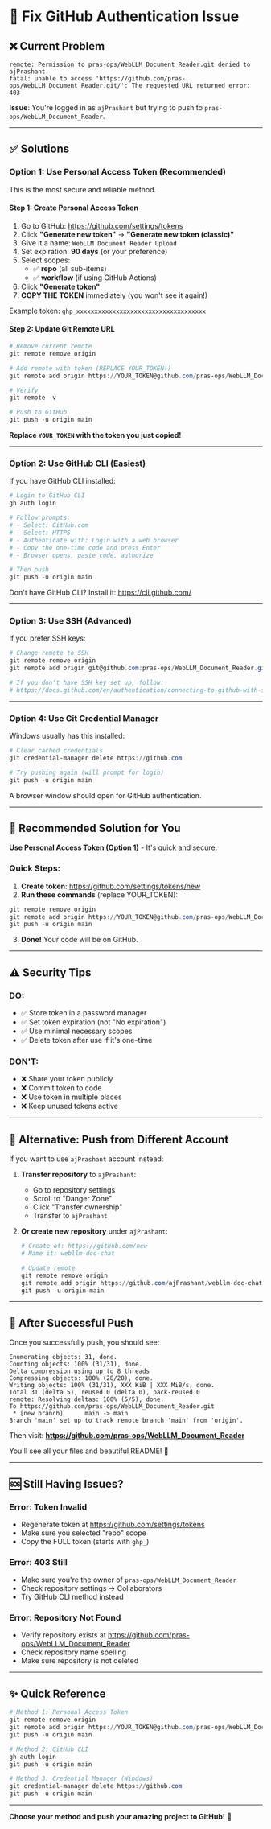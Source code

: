 # 🔐 Fix GitHub Authentication Issue

## ❌ **Current Problem**

```
remote: Permission to pras-ops/WebLLM_Document_Reader.git denied to ajPrashant.
fatal: unable to access 'https://github.com/pras-ops/WebLLM_Document_Reader.git/': The requested URL returned error: 403
```

**Issue**: You're logged in as `ajPrashant` but trying to push to `pras-ops/WebLLM_Document_Reader`.

---

## ✅ **Solutions**

### **Option 1: Use Personal Access Token (Recommended)**

This is the most secure and reliable method.

#### **Step 1: Create Personal Access Token**

1. Go to GitHub: https://github.com/settings/tokens
2. Click **"Generate new token"** → **"Generate new token (classic)"**
3. Give it a name: `WebLLM Document Reader Upload`
4. Set expiration: **90 days** (or your preference)
5. Select scopes:
   - ✅ **repo** (all sub-items)
   - ✅ **workflow** (if using GitHub Actions)
6. Click **"Generate token"**
7. **COPY THE TOKEN** immediately (you won't see it again!)

Example token: `ghp_xxxxxxxxxxxxxxxxxxxxxxxxxxxxxxxxxxxx`

#### **Step 2: Update Git Remote URL**

```powershell
# Remove current remote
git remote remove origin

# Add remote with token (REPLACE YOUR_TOKEN!)
git remote add origin https://YOUR_TOKEN@github.com/pras-ops/WebLLM_Document_Reader.git

# Verify
git remote -v

# Push to GitHub
git push -u origin main
```

**Replace `YOUR_TOKEN` with the token you just copied!**

---

### **Option 2: Use GitHub CLI (Easiest)**

If you have GitHub CLI installed:

```powershell
# Login to GitHub CLI
gh auth login

# Follow prompts:
# - Select: GitHub.com
# - Select: HTTPS
# - Authenticate with: Login with a web browser
# - Copy the one-time code and press Enter
# - Browser opens, paste code, authorize

# Then push
git push -u origin main
```

Don't have GitHub CLI? Install it: https://cli.github.com/

---

### **Option 3: Use SSH (Advanced)**

If you prefer SSH keys:

```powershell
# Change remote to SSH
git remote remove origin
git remote add origin git@github.com:pras-ops/WebLLM_Document_Reader.git

# If you don't have SSH key set up, follow:
# https://docs.github.com/en/authentication/connecting-to-github-with-ssh
```

---

### **Option 4: Use Git Credential Manager**

Windows usually has this installed:

```powershell
# Clear cached credentials
git credential-manager delete https://github.com

# Try pushing again (will prompt for login)
git push -u origin main
```

A browser window should open for GitHub authentication.

---

## 🎯 **Recommended Solution for You**

**Use Personal Access Token (Option 1)** - It's quick and secure.

### **Quick Steps:**

1. **Create token**: https://github.com/settings/tokens/new
2. **Run these commands** (replace YOUR_TOKEN):

```powershell
git remote remove origin
git remote add origin https://YOUR_TOKEN@github.com/pras-ops/WebLLM_Document_Reader.git
git push -u origin main
```

3. **Done!** Your code will be on GitHub.

---

## ⚠️ **Security Tips**

### **DO:**
- ✅ Store token in a password manager
- ✅ Set token expiration (not "No expiration")
- ✅ Use minimal necessary scopes
- ✅ Delete token after use if it's one-time

### **DON'T:**
- ❌ Share your token publicly
- ❌ Commit token to code
- ❌ Use token in multiple places
- ❌ Keep unused tokens active

---

## 🔄 **Alternative: Push from Different Account**

If you want to use `ajPrashant` account instead:

1. **Transfer repository** to `ajPrashant`:
   - Go to repository settings
   - Scroll to "Danger Zone"
   - Click "Transfer ownership"
   - Transfer to `ajPrashant`

2. **Or create new repository** under `ajPrashant`:
   ```powershell
   # Create at: https://github.com/new
   # Name it: webllm-doc-chat
   
   # Update remote
   git remote remove origin
   git remote add origin https://github.com/ajPrashant/webllm-doc-chat.git
   git push -u origin main
   ```

---

## 📝 **After Successful Push**

Once you successfully push, you should see:

```
Enumerating objects: 31, done.
Counting objects: 100% (31/31), done.
Delta compression using up to 8 threads
Compressing objects: 100% (28/28), done.
Writing objects: 100% (31/31), XXX KiB | XXX MiB/s, done.
Total 31 (delta 5), reused 0 (delta 0), pack-reused 0
remote: Resolving deltas: 100% (5/5), done.
To https://github.com/pras-ops/WebLLM_Document_Reader.git
 * [new branch]      main -> main
Branch 'main' set up to track remote branch 'main' from 'origin'.
```

Then visit: **https://github.com/pras-ops/WebLLM_Document_Reader**

You'll see all your files and beautiful README! 🎉

---

## 🆘 **Still Having Issues?**

### **Error: Token Invalid**
- Regenerate token at https://github.com/settings/tokens
- Make sure you selected "repo" scope
- Copy the FULL token (starts with `ghp_`)

### **Error: 403 Still**
- Make sure you're the owner of `pras-ops/WebLLM_Document_Reader`
- Check repository settings → Collaborators
- Try GitHub CLI method instead

### **Error: Repository Not Found**
- Verify repository exists at https://github.com/pras-ops/WebLLM_Document_Reader
- Check repository name spelling
- Make sure repository is not deleted

---

## ✨ **Quick Reference**

```powershell
# Method 1: Personal Access Token
git remote remove origin
git remote add origin https://YOUR_TOKEN@github.com/pras-ops/WebLLM_Document_Reader.git
git push -u origin main

# Method 2: GitHub CLI
gh auth login
git push -u origin main

# Method 3: Credential Manager (Windows)
git credential-manager delete https://github.com
git push -u origin main
```

---

**Choose your method and push your amazing project to GitHub!** 🚀

